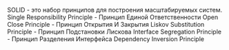 SOLID - это набор принципов для построения масштабируемых систем.
Single Responsibility Principle - Принцип Единой Ответственности
Open Close Principle - Принцип Открытия И Закрытия
Liskov Substitution Principle - Принцип Подстановки Лискова
Interface Segregation Principle - Принцип Разделения Интерфейса
Dependency Inversion Principle